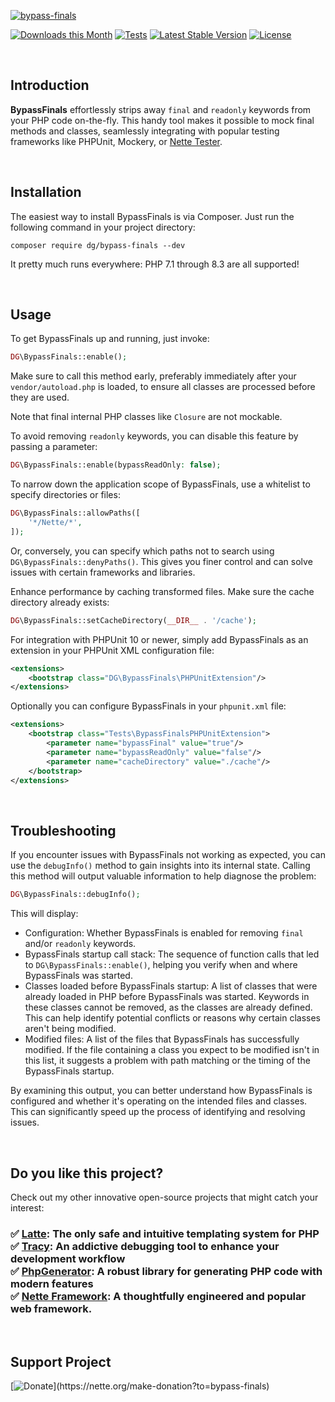 [![bypass-finals](https://github.com/dg/bypass-finals/assets/194960/b299faba-77ee-41ac-8cb7-a482318dcacd)](https://phpfashion.com/en/how-to-mock-final-classes)

[![Downloads this Month](https://img.shields.io/packagist/dm/dg/bypass-finals.svg)](https://packagist.org/packages/dg/bypass-finals)
[![Tests](https://github.com/dg/bypass-finals/workflows/Tests/badge.svg?branch=master)](https://github.com/dg/bypass-finals/actions)
[![Latest Stable Version](https://poser.pugx.org/dg/bypass-finals/v/stable)](https://github.com/dg/bypass-finals/releases)
[![License](https://img.shields.io/badge/license-New%20BSD-blue.svg)](https://github.com/dg/bypass-finals/blob/master/license.md)

 <!---->

Introduction
------------

**BypassFinals** effortlessly strips away `final` and `readonly` keywords from your PHP code on-the-fly.
This handy tool makes it possible to mock final methods and classes, seamlessly integrating with popular
testing frameworks like PHPUnit, Mockery, or [Nette Tester](https://tester.nette.org).

 <!---->

Installation
------------

The easiest way to install BypassFinals is via Composer. Just run the following command in your project directory:

```
composer require dg/bypass-finals --dev
```

It pretty much runs everywhere: PHP 7.1 through 8.3 are all supported!

 <!---->

Usage
-----

To get BypassFinals up and running, just invoke:

```php
DG\BypassFinals::enable();
```

Make sure to call this method early, preferably immediately after your `vendor/autoload.php` is loaded,
to ensure all classes are processed before they are used.

Note that final internal PHP classes like `Closure` are not mockable.

To avoid removing `readonly` keywords, you can disable this feature by passing a parameter:

```php
DG\BypassFinals::enable(bypassReadOnly: false);
```

To narrow down the application scope of BypassFinals, use a whitelist to specify directories or files:

```php
DG\BypassFinals::allowPaths([
    '*/Nette/*',
]);
```

Or, conversely, you can specify which paths not to search using `DG\BypassFinals::denyPaths()`.
This gives you finer control and can solve issues with certain frameworks and libraries.

Enhance performance by caching transformed files. Make sure the cache directory already exists:

```php
DG\BypassFinals::setCacheDirectory(__DIR__ . '/cache');
```

For integration with PHPUnit 10 or newer, simply add BypassFinals as an extension in your PHPUnit XML configuration file:

```xml
<extensions>
	<bootstrap class="DG\BypassFinals\PHPUnitExtension"/>
</extensions>
```

Optionally you can configure BypassFinals in your `phpunit.xml` file:

```xml
<extensions>
    <bootstrap class="Tests\BypassFinalsPHPUnitExtension">
        <parameter name="bypassFinal" value="true"/>
        <parameter name="bypassReadOnly" value="false"/>
        <parameter name="cacheDirectory" value="./cache"/>
    </bootstrap>
</extensions>
```

 <!---->

Troubleshooting
---------------

If you encounter issues with BypassFinals not working as expected, you can use the `debugInfo()` method to gain insights into its internal state. Calling this method will output valuable information to help diagnose the problem:

```php
DG\BypassFinals::debugInfo();
```

This will display:

- Configuration: Whether BypassFinals is enabled for removing `final` and/or `readonly` keywords.
- BypassFinals startup call stack: The sequence of function calls that led to `DG\BypassFinals::enable()`, helping you verify when and where BypassFinals was started.
- Classes loaded before BypassFinals startup: A list of classes that were already loaded in PHP before BypassFinals was started. Keywords in these classes cannot be removed, as the classes are already defined. This can help identify potential conflicts or reasons why certain classes aren't being modified.
- Modified files: A list of the files that BypassFinals has successfully modified. If the file containing a class you expect to be modified isn't in this list, it suggests a problem with path matching or the timing of the BypassFinals startup.

By examining this output, you can better understand how BypassFinals is configured and whether it's operating on the intended files and classes. This can significantly speed up the process of identifying and resolving issues.

 <!---->

Do you like this project?
---------

Check out my other innovative open-source projects that might catch your interest:

<h3>

✅ [Latte](https://latte.nette.org): The only safe and intuitive templating system for PHP<br>
✅ [Tracy](https://tracy.nette.org): An addictive debugging tool to enhance your development workflow<br>
✅ [PhpGenerator](https://doc.nette.org/en/php-generator): A robust library for generating PHP code with modern features<br>
✅ [Nette Framework](https://nette.org): A thoughtfully engineered and popular web framework.<br>

</h3>

 <!---->

Support Project
---------------

[![Donate](https://files.nette.org/icons/donation-1.svg?)](https://nette.org/make-donation?to=bypass-finals)
